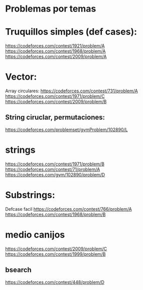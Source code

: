# Problemas por temas 

# Truquillos simples (def cases):
https://codeforces.com/contest/1921/problem/A 
https://codeforces.com/contest/1968/problem/A 
https://codeforces.com/contest/2009/problem/A

# Vector:
Array circulares:
https://codeforces.com/contest/731/problem/A  
https://codeforces.com/contest/1971/problem/C
https://codeforces.com/contest/2009/problem/B

## String ciruclar, permutaciones:
 https://codeforces.com/problemset/gymProblem/102890/L

# strings
https://codeforces.com/contest/1971/problem/B
https://codeforces.com/contest/71/problem/A 
https://codeforces.com/gym/102890/problem/D 

# Substrings: 
Defcase facil https://codeforces.com/contest/766/problem/A
https://codeforces.com/contest/1968/problem/B

# medio canijos
https://codeforces.com/contest/2009/problem/C
https://codeforces.com/contest/1999/problem/B

## bsearch 
https://codeforces.com/contest/448/problem/D
